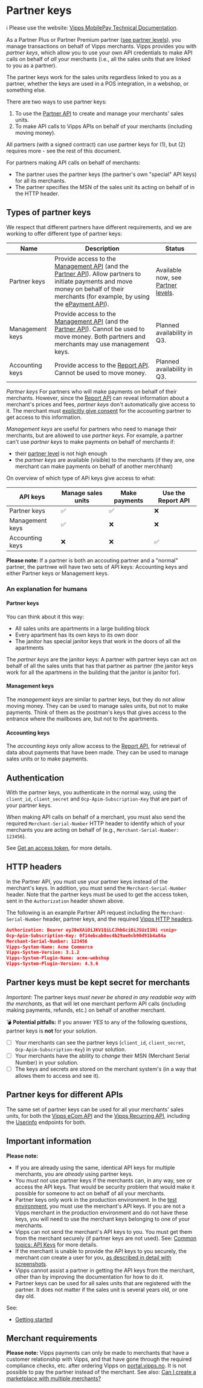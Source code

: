 <!-- START_METADATA
---
title: Partner keys
sidebar_label: Partner keys
sidebar_position: 20
pagination_next: null
pagination_prev: null
---
END_METADATA -->

# Partner keys

<!-- START_COMMENT -->
ℹ️ Please use the website:
[Vipps MobilePay Technical Documentation](https://developer.vippsmobilepay.com/docs/vipps-partner/).
<!-- END_COMMENT -->

As a Partner Plus or Partner Premium partner ([see partner levels](https://developer.vippsmobilepay.com/docs/vipps-partner/partner-level-up/)), you manage transactions on behalf of Vipps merchants.
Vipps provides you with *partner keys*, which allow you to use your own API credentials to
make API calls on behalf of *all* your merchants
(i.e., all the sales units that are linked to you as a partner).

The partner keys work for the sales units regardless linked to you as a partner,
whether the keys are used in a POS integration, in a webshop, or something else.

There are two ways to use partner keys:

1. To use the
   [Partner API](https://developer.vippsmobilepay.com/docs/APIs/partner-api)
   to create and manage your merchants' sales units.
2. To make API calls to Vipps APIs on behalf of your merchants (including moving money).

All partners (with a signed contract) can use partner keys for (1),
but (2) requires more - see the rest of this document.

For partners making API calls on behalf of merchants:

* The partner uses the partner keys (the partner's own "special" API keys) for all its merchants.
* The partner specifies the MSN of the sales unit its acting on behalf of in the HTTP header.

## Types of partner keys

We respect that different partners have different requirements, and we are
working to offer different type of partner keys:

| Name          | Description | Status |
| ------------- | ----------- | ------ |
| Partner keys | Provide access to the [Management API](https://developer.vippsmobilepay.com/docs/APIs/management-api/) (and the [Partner API](https://developer.vippsmobilepay.com/docs/APIs/partner-api)). Allow partners to initiate payments and move money on behalf of their merchants (for example, by using the [ePayment API](https://developer.vippsmobilepay.com/docs/APIs/epayment-api)). | Available now, see [Partner levels](https://developer.vippsmobilepay.com/docs/vipps-partner/partner-level-up/). |
| Management keys | Provide access to the [Management API](https://developer.vippsmobilepay.com/docs/APIs/management-api/) (and the [Partner API](https://developer.vippsmobilepay.com/docs/APIs/partner-api)). Cannot be used to move money. Both partners and merchants may use management keys. | Planned availability in Q3. |
| Accounting keys | Provide access to the [Report API](https://developer.vippsmobilepay.com/docs/APIs/report-api). Cannot be used to move money. | Planned availability in Q3. |

*Partner keys* For partners who will make payments on behalf of their merchants.
However, since the [Report API](https://developer.vippsmobilepay.com/docs/APIs/report-api) can
reveal information about a merchant's prices and fees,
*partner keys* don't automatically give access to it. The merchant must
[explicitly give consent](https://developer.vippsmobilepay.com/docs/APIs/report-api/api-guide/overview/#give-access-to-an-accounting-partner)
 for the accounting partner to get access to this information.

*Management keys* are useful for partners who need to manage their merchants,
but are allowed to use *partner keys*. For example, a partner can't use *partner keys*
to make payments on behalf of merchants if:

* their [partner level](partner-level-up.md) is not high enough
* the *partner keys* are available (visible) to the merchants (if they are, one merchant can make payments on behalf of another merchhant)

On overview of which type of APi keys give access to what:

| API keys        | Manage sales units | Make payments | Use the Report API |
| --------------- | ------------------ | ------------- | ------------------ |
| Partner keys    | ✅                 | ✅             | ❌                 |
| Management keys | ✅                 | ❌             | ❌                 |
| Accounting keys | ❌                 | ❌             | ✅                 |

**Please note:** If a partner is both an accouting partner and a "normal" partner, 
the partnwe will have two sets of API keys: Accounting keys and either Partner keys
or Management keys.

### An explanation for humans

#### Partner keys

You can think about it this way:

- All sales units are apartments in a large building block
- Every apartment has its own keys to its own door
- The janitor has special janitor keys that work in the doors of all the apartments

The *partner keys* are the janitor keys: A partner with partner keys can
act on behalf of all the sales units that has that partner as partner
(the janitor keys work for all the apartmens in the building that the janitor is janitor for).

#### Management keys

The _management keys_ are similar to partner keys, but they do not allow moving money.
They can be used to manage sales units, but not to make payments.
Think of them as the postman's keys that gives access to the entrance where the mailboxes are,
but not to the apartments.

#### Accounting keys

The _accounting keys_ only allow access to the
[Report API](https://developer.vippsmobilepay.com/docs/APIs/report-api),
for retrieval of data about payments that have been made.
They can be used to manage sales units or to make payments.

## Authentication

With the partner keys, you authenticate in the normal way,
using the `client_id`, `client_secret` and `Ocp-Apim-Subscription-Key` that are
part of your partner keys.

When making API calls on behalf of a merchant,
you must also send the required `Merchant-Serial-Number` HTTP header to identify
which of your merchants you are acting on behalf of (e.g.,
`Merchant-Serial-Number: 123456`).

See
[Get an access token](https://developer.vippsmobilepay.com/docs/APIs/access-token-api#get-an-access-token),
for more details.

## HTTP headers

In the Partner API, you must use your partner keys instead of the merchant's keys.
In addition, you must send the `Merchant-Serial-Number` header.
Note that the partner keys must be used to get the access token, sent in the
`Authorization` header shown above.

The following is an example Partner API request including the `Merchant-Serial-Number` header, partner keys, and the required
[Vipps HTTP headers](https://developer.vippsmobilepay.com/docs/vipps-developers/common-topics/http-headers).

```json
Authorization: Bearer eyJ0eXAiOiJKV1QiLCJhbGciOiJSUzI1Ni <snip>
Ocp-Apim-Subscription-Key: 0f14ebcab0ec4b29ae0cb90d91b4a84a
Merchant-Serial-Number: 123456
Vipps-System-Name: Acme Commerce
Vipps-System-Version: 3.1.2
Vipps-System-Plugin-Name: acme-webshop
Vipps-System-Plugin-Version: 4.5.6
```

## Partner keys must be kept secret for merchants

*Important:* The partner keys *must never be shared in any readable way with
the merchants*, as that will let one merchant perform API calls (including
making payments, refunds, etc.) on behalf of another merchant.

:bomb: **Potential pitfalls:**
If you answer *YES* to any of the following questions, partner keys is **not** for your solution.

* [ ] Your merchants can see the partner keys (`client_id`, `client_secret`, `Ocp-Apim-Subscription-Key`) in your solution.
* [ ] Your merchants have the ability to *change* their MSN (Merchant Serial Number) in your solution.
* [ ] The keys and secrets are stored on the merchant system's (in a way that allows them to access and see it).

## Partner keys for different APIs

The same set of partner keys can be used for all your merchants' sales units, for both the
[Vipps eCom API](https://developer.vippsmobilepay.com/docs/APIs/ecom-api)
and the
[Vipps Recurring API](https://developer.vippsmobilepay.com/docs/APIs/recurring-api),
including the
[Userinfo](https://developer.vippsmobilepay.com/docs/APIs/userinfo-api)
endpoints for both.

## Important information

**Please note:**

* If you are already using the same, identical API keys for multiple
  merchants, you are *already* using partner keys.
* You *must not*
  use partner keys if the merchants can, in any way, see or access the API keys.
  That would be security problem that would make it possible for someone to act
  on behalf of all your merchants.
* Partner keys only work in the production environment. In the
  [test environment](https://developer.vippsmobilepay.com/docs/vipps-developers/test-environment),
  you must use the merchant's API keys.
  If you are not a Vipps merchant in the production environment and do not have
  these keys, you will need to use the merchant keys belonging to one of your
  merchants.
* Vipps can not send the merchant's API keys to you. You must get them from the
  merchant securely (if partner keys are not used).
  See:
  [Common topics: API Keys](https://developer.vippsmobilepay.com/docs/vipps-developers/common-topics/api-keys#getting-the-api-keys)
  for more details.
* If the merchant is unable to provide the API keys to you securely, the merchant *can* create a user for you,
  [as described in detail with screenshots](add-portal-user.md).
* Vipps cannot assist a partner in getting the API keys from the merchant,
  other than by improving the documentation for how to do it.
* Partner keys can be used for all sales units that are registered with the partner.
  It does not matter if the sales unit is several years old, or one day old.

See:

* [Getting started](https://developer.vippsmobilepay.com/docs/vipps-developers/getting-started)

## Merchant requirements

**Please note:** Vipps payments can only be made to merchants that have a
customer relationship with Vipps, and that have gone through the required
compliance checks, etc. after ordering Vipps on
[portal.vipps.no](https://portal.vipps.no).
It is not possible to pay the partner instead of the merchant. See also:
[Can I create a marketplace with multiple merchants?](https://developer.vippsmobilepay.com/docs/vipps-developers/faqs/users-and-payments-faq#can-i-create-a-marketplace-with-multiple-merchants)
